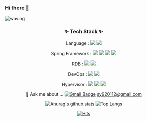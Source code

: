 ### Hi there 👋

![waving](https://capsule-render.vercel.app/api?type=waving&height=200&text=Small-Dogg&fontAlign=66&fontAlignY=40&color=gradient)

  <div align=center>


<h3 align="center">✨ Tech Stack ✨ </h3>

<p align="center">
Language : 
<img src="https://img.shields.io/badge/Java-007396?style=flat-square&logo=Java&logoColor=white"/></a>
<img src="https://img.shields.io/badge/Python-007396?style=flat-square&logo=Python&logoColor=white"/></a>

Spring Framework :
<img src="https://img.shields.io/badge/Spring DATA JPA-6DB33F?style=flat-square&logo=spring&logoColor=white"/></a>
<img src="https://img.shields.io/badge/Spring boot-6DB33F?style=flat-square&logo=spring boot&logoColor=white"/></a>
<img src="https://img.shields.io/badge/Spring Security-6DB33F?style=flat-square&logo=spring security&logoColor=white"/></a>
<img src="https://img.shields.io/badge/Spring Cloud-6DB33F?style=flat-square&logo=spring&logoColor=white"/></a>

RDB :
<img src="https://img.shields.io/badge/Mysql-4479A1?style=flat-square&logo=MySQL&logoColor=white"/></a>
<img src="https://img.shields.io/badge/MariaDB-003545?style=flat-square&logo=MariaDB&logoColor=white"/></a>

DevOps : 
<img src="https://img.shields.io/badge/Jenkins-D24939?style=flat-square&logo=Jenkins&logoColor=white"/></a>
<img src="https://img.shields.io/badge/Git-F05032?style=flat-square&logo=Git&logoColor=white"/></a>


Hypervisor :
<img src="https://img.shields.io/badge/kvm-F05032?style=flat-square&logo=&logoColor=white"/></a>
<img src="https://img.shields.io/badge/Xen-F05032?style=flat-square&logo=&logoColor=white"/></a>
<img src="https://img.shields.io/badge/VMware-F05032?style=flat-square&logo=&logoColor=white"/></a>
</p>

💬 Ask me about ...
[![Gmail Badge](https://img.shields.io/badge/Gmail-d14836?style=flat-square&logo=Gmail&logoColor=white&link=mailto:sy920112@naver.com)](mailto:sy920112@naver.com)
sy920112@gmail.com


[![Anurag's github stats](https://github-readme-stats.vercel.app/api?username=small-dogg&show_icons=true&theme=radical)](https://github.com/anuraghazra/github-readme-stats)
![Top Langs](https://github-readme-stats.vercel.app/api/top-langs/?username=small-dogg&layout=compact&theme=radical&count_private=true)

[![Hits](https://hits.seeyoufarm.com/api/count/incr/badge.svg?url=https%3A%2F%2Fgithub.com%2Fsmall-dogg)](https://hits.seeyoufarm.com)
  </div>

<!--
**small-dogg/small-dogg** is a ✨ _special_ ✨ repository because its `README.md` (this file) appears on your GitHub profile.

Here are some ideas to get you started:

- 🔭 I’m currently working on ...
- 🌱 I’m currently learning ...
- 👯 I’m looking to collaborate on ...
- 🤔 I’m looking for help with ...
- 💬 Ask me about ...
- 📫 How to reach me: ...
- 😄 Pronouns: ...
- ⚡ Fun fact: ...
-->
<!-- 
elastaicstack, 
Linux Windows MacOS
InfluxDB, MongoDB
haproxy
Snapshotscheduler

-->
